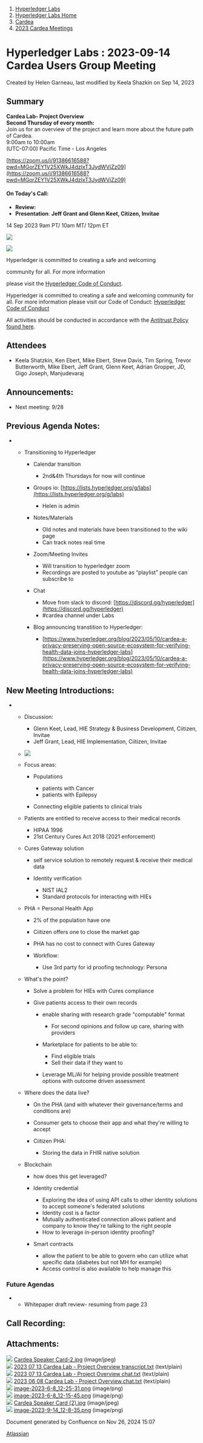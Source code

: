 1. [Hyperledger Labs](index.html)
2. [Hyperledger Labs Home](Hyperledger-Labs-Home_20283400.html)
3. [Cardea](Cardea_20290619.html)
4. [2023 Cardea Meetings](2023-Cardea-Meetings_20294370.html)

# Hyperledger Labs : 2023-09-14 Cardea Users Group Meeting

Created by Helen Garneau, last modified by Keela Shazkin on Sep 14, 2023

## **Summary**

**Cardea Lab- Project Overview  
Second Thursday of every month:**   
Join us for an overview of the project and learn more about the future path of Cardea.  
9:00am to 10:00am  
(UTC-07:00) Pacific Time - Los Angeles

[https://zoom.us/j/91386616588?pwd=MGorZEY1V25XWkJ4dzIxT3JydWVjZz09](https://zoom.us/j/91386616588?pwd=MGorZEY1V25XWkJ4dzIxT3JydWVjZz09)

#### **On Today's Call:**

- **Review:**
- **Presentation**: **Jeff Grant and Glenn Keet, Citizen, Invitae**

14 Sep 2023 9am PT/ 10am MT/ 12pm ET

![](https://wiki.hyperledger.org/download/attachments/29034696/Antitrustnotice.png?version=1&modificationDate=1581695654000&api=v2)

![](https://wiki.hyperledger.org/download/attachments/2392771/welcome.png?version=2&modificationDate=1572450107000&api=v2)

Hyperledger is committed to creating a safe and welcoming

community for all. For more information

please visit the [Hyperledger Code of Conduct](https://lf-hyperledger.atlassian.net/wiki/display/HYP/Hyperledger+Code+of+Conduct).

Hyperledger is committed to creating a safe and welcoming community for all. For more information please visit our Code of Conduct: [Hyperledger Code of Conduct](https://lf-hyperledger.atlassian.net/wiki/display/HYP/Hyperledger+Code+of+Conduct)

All activities should be conducted in accordance with the [Antitrust Policy found here](http://www.linuxfoundation.org/antitrust-policy).

## **Attendees**

- Keela Shatzkin, Ken Ebert, Mike Ebert, Steve Davis, Tim Spring, Trevor Butterworth, Mike Ebert, Jeff Grant, Glenn Keet, Adrian Gropper, JD, Gigo Joseph, Manjudevaraj

## **Announcements:**

- Next meeting: 9/28

## **Previous Agenda Notes:**

- - Transitioning to Hyperledger
    
    - Calendar transition
      
      - 2nd&amp;4th Thursdays for now will continue
    - Groups io: [https://lists.hyperledger.org/g/labs](https://lists.hyperledger.org/g/labs)
      
      - Helen is admin
    - Notes/Materials
      
      - Old notes and materials have been transitioned to the wiki page
      - Can track notes real time
    - Zoom/Meeting Invites
      
      - Will transition to hyperledger zoom
      - Recordings are posted to youtube as “playlist” people can subscribe to
    - Chat
      
      - Move from slack to discord: [https://discord.gg/hyperledger](https://discord.gg/hyperledger)
      - #cardea channel under Labs
    - Blog announcing transtition to Hyperledger:
      
      - [https://www.hyperledger.org/blog/2023/05/10/cardea-a-privacy-preserving-open-source-ecosystem-for-verifying-health-data-joins-hyperledger-labs](https://www.hyperledger.org/blog/2023/05/10/cardea-a-privacy-preserving-open-source-ecosystem-for-verifying-health-data-joins-hyperledger-labs)

## **New Meeting Introductions:**

- - Discussion:
    
    - Glenn Keet, Lead, HIE Strategy &amp; Business Development, Ciitizen, Invitae
    - Jeff Grant, Lead, HIE Implementation, Ciitizen, Invitae
  - ![](attachments/20290867/20294443.png?height=250)
  - Focus areas:
    
    - Populations
      
      - patients with Cancer
      - patients with Epilepsy
    - Connecting eligible patients to clinical trials
  - Patients are entitled to receive access to their medical records 
    
    - HIPAA 1996
    - 21st Century Cures Act 2018 (2021 enforcement)
  - Cures Gateway solution
    
    - self service solution to remotely request &amp; receive their medical data
    - Identity verification
      
      - NIST IAL2
      - Standard protocols for interacting with HIEs
  - PHA = Personal Health App
    
    - 2% of the population have one
    - Ciitizen offers one to close the market gap
    - PHA has no cost to connect with Cures Gateway
    - Workflow:
      
      - Use 3rd party for id proofing technology: Persona
  - What's the point?
    
    - Solve a problem for HIEs with Cures compliance
    - Give patients access to their own records
      
      - enable sharing with research grade "computable" format
        
        - For second opinions and follow up care, sharing with providers
      - Marketplace for patients to be able to:
        
        - Find eligible trials
        - Sell their data if they want to
      - Leverage ML/AI for helping provide possible treatment options with outcome driven assessment
  - Where does the data live?
    
    - On the PHA (and with whatever their governance/terms and conditions are)
    - Consumer gets to choose their app and what they're willing to accept
    - Ciitizen PHA:
      
      - Storing the data in FHIR native solution
  - Blockchain
    
    - how does this get leveraged?
    - Identity credential
      
      - Exploring the idea of using API calls to other identity solutions to accept someone's federated solutions
      - Identity cost is a factor
      - Mutually authenticated connection allows patient and company to know they're talking to the right people
      - How to leverage in-person identity proofing?
    - Smart contracts
      
      - allow the patient to be able to govern who can utilize what specific data (diabetes but not MH for example)
      - Access control is also available to help manage this

### **Future Agendas**

- - Whitepaper draft review- resuming from page 23

## **Call Recording:**

## Attachments:

![](images/icons/bullet_blue.gif) [Cardea Speaker Card-2.jpg](attachments/20290867/20294439.jpg) (image/jpeg)  
![](images/icons/bullet_blue.gif) [2023 07 13 Cardea Lab - Project Overview transcript.txt](attachments/20290867/20294434.txt) (text/plain)  
![](images/icons/bullet_blue.gif) [2023 07 13 Cardea Lab - Project Overview chat.txt](attachments/20290867/20294435.txt) (text/plain)  
![](images/icons/bullet_blue.gif) [2023 06 08 Cardea Lab - Project Overview.chat.txt](attachments/20290867/20294436.txt) (text/plain)  
![](images/icons/bullet_blue.gif) [image-2023-6-8\_12-25-31.png](attachments/20290867/20294437.png) (image/png)  
![](images/icons/bullet_blue.gif) [image-2023-6-8\_12-15-45.png](attachments/20290867/20294438.png) (image/png)  
![](images/icons/bullet_blue.gif) [Cardea Speaker Card (2).jpg](attachments/20290867/20294440.jpg) (image/jpeg)  
![](images/icons/bullet_blue.gif) [image-2023-9-14\_12-8-35.png](attachments/20290867/20294443.png) (image/png)

Document generated by Confluence on Nov 26, 2024 15:07

[Atlassian](http://www.atlassian.com/)
